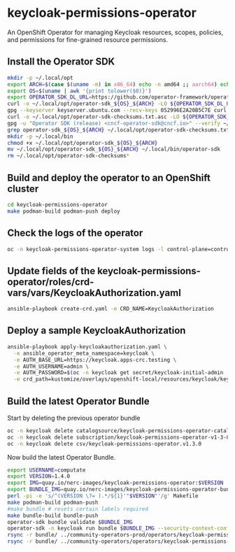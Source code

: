 # keycloak-permissions-operator
An OpenShift Operator for managing Keycloak resources, scopes, policies, and permissions for fine-grained resource permissions. 

## Install the Operator SDK

```bash
mkdir -p ~/.local/opt
export ARCH=$(case $(uname -m) in x86_64) echo -n amd64 ;; aarch64) echo -n arm64 ;; *) echo -n $(uname -m) ;; esac)
export OS=$(uname | awk '{print tolower($0)}')
export OPERATOR_SDK_DL_URL=https://github.com/operator-framework/operator-sdk/releases/download/v1.28.1
curl -o ~/.local/opt/operator-sdk_${OS}_${ARCH} -LO ${OPERATOR_SDK_DL_URL}/operator-sdk_${OS}_${ARCH}
gpg --keyserver keyserver.ubuntu.com --recv-keys 052996E2A20B5C7E curl -o ~/.local/opt/operator-sdk-checksums.txt -LO ${OPERATOR_SDK_DL_URL}/checksums.txt
curl -o ~/.local/opt/operator-sdk-checksums.txt.asc -LO ${OPERATOR_SDK_DL_URL}/checksums.txt.asc
gpg -u "Operator SDK (release) <cncf-operator-sdk@cncf.io>" --verify ~/.local/opt/operator-sdk-checksums.txt.asc
grep operator-sdk_${OS}_${ARCH} ~/.local/opt/operator-sdk-checksums.txt | sha256sum -c -
mkdir -p ~/.local/bin
chmod +x ~/.local/opt/operator-sdk_${OS}_${ARCH}
mv ~/.local/opt/operator-sdk_${OS}_${ARCH} ~/.local/bin/operator-sdk
rm ~/.local/opt/operator-sdk-checksums*
```

## Build and deploy the operator to an OpenShift cluster

```bash
cd keycloak-permissions-operator
make podman-build podman-push deploy
```

## Check the logs of the operator

```bash
oc -n keycloak-permissions-operator-system logs -l control-plane=controller-manager -f
```

## Update fields of the keycloak-permissions-operator/roles/crd-vars/vars/KeycloakAuthorization.yaml

```bash
ansible-playbook create-crd.yaml -e CRD_NAME=KeycloakAuthorization
```

## Deploy a sample KeycloakAuthorization

```bash
ansible-playbook apply-keycloakauthorization.yaml \
  -e ansible_operator_meta_namespace=keycloak \
  -e AUTH_BASE_URL=https://keycloak.apps-crc.testing \
  -e AUTH_USERNAME=admin \
  -e AUTH_PASSWORD=$(oc -n keycloak get secret/keycloak-initial-admin -o jsonpath={.data.password} | base64 -d) \
  -e crd_path=kustomize/overlays/openshift-local/resources/keycloak/keycloakauthorizations/nerc/keycloakauthorization.yaml
```

## Build the latest Operator Bundle

Start by deleting the previous operator bundle

```bash
oc -n keycloak delete catalogsource/keycloak-permissions-operator-catalog
oc -n keycloak delete subscription/keycloak-permissions-operator-v1-3-0-sub
oc -n keycloak delete csv/keycloak-permissions-operator.v1.3.0
```

Now build the latest Operator Bundle. 

```bash
export USERNAME=computate
export VERSION=1.4.0
export IMG=quay.io/nerc-images/keycloak-permissions-operator:$VERSION
export BUNDLE_IMG=quay.io/nerc-images/keycloak-permissions-operator-bundle:$VERSION
perl -pi -e 's/^(VERSION \?= ).*/${1}'"$VERSION"'/g' Makefile
make podman-build podman-push
#make bundle # resets certain labels required
make bundle-build bundle-push
operator-sdk bundle validate $BUNDLE_IMG
operator-sdk -n keycloak run bundle $BUNDLE_IMG --security-context-config restricted
rsync -r bundle/ ../community-operators-prod/operators/keycloak-permissions-operator/$VERSION/
rsync -r bundle/ ../community-operators/operators/keycloak-permissions-operator/$VERSION/
```
